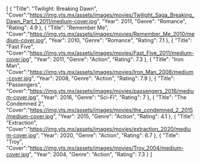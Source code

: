 [
    {
        "Title": "Twilight: Breaking Dawn",
        "Cover":"https://img.yts.mx/assets/images/movies/Twilight_Saga_Breaking_Dawn_Part_1_2011/medium-cover.jpg",
        "Year": 2011,
        "Genre": "Romance",
        "Rating": 4.9
    },
    {
        "Title": "Remember Me",
        "Cover":"https://img.yts.mx/assets/images/movies/Remember_Me_2010/medium-cover.jpg",
        "Year": 2010,
        "Genre": "Romance",
        "Rating": 7.1
    },
    {
        "Title": "Fast Five",
        "Cover":"https://img.yts.mx/assets/images/movies/Fast_Five_2011/medium-cover.jpg",
        "Year": 2011,
        "Genre": "Action",
        "Rating": 7.3
    },
    {
        "Title": "Iron Man",
        "Cover":"https://img.yts.mx/assets/images/movies/Iron_Man_2008/medium-cover.jpg",
        "Year": 2008,
        "Genre": "Action",
        "Rating": 7.9
    },
    {
        "Title": "Passengers",
        "Cover":"https://img.yts.mx/assets/images/movies/passengers_2016/medium-cover.jpg",
        "Year": 2016,
        "Genre": "Sci-Fi",
        "Rating": 7
    },
    {
        "Title": "The Condemned 2",
        "Cover":"https://img.yts.mx/assets/images/movies/the_condemned_2_2015/medium-cover.jpg",
        "Year": 2015,
        "Genre": "Action",
        "Rating": 4.1
    },
    {
        "Title": "Extraction",
        "Cover":"https://img.yts.mx/assets/images/movies/extraction_2020/medium-cover.jpg",
        "Year": 2020,
        "Genre": "Action",
        "Rating": 6.7
    },
    {
        "Title": "Troy",
        "Cover":"https://img.yts.mx/assets/images/movies/Troy_2004/medium-cover.jpg",
        "Year": 2004,
        "Genre": "Action",
        "Rating": 7.3
    } 
]

